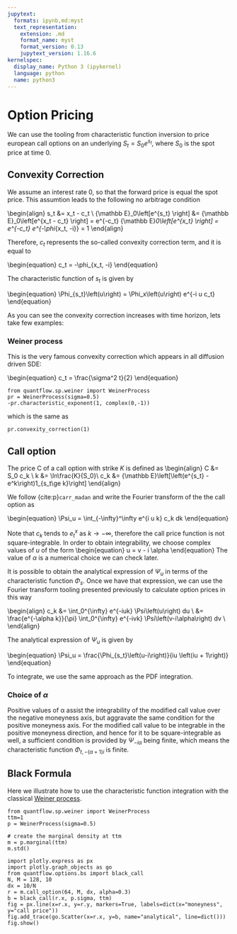 ```yaml
---
jupytext:
  formats: ipynb,md:myst
  text_representation:
    extension: .md
    format_name: myst
    format_version: 0.13
    jupytext_version: 1.16.6
kernelspec:
  display_name: Python 3 (ipykernel)
  language: python
  name: python3
---
```


# Option Pricing


We can use the tooling from characteristic function inversion to price european call options on an underlying $S_t = S_0 e^{s_t}$, where $S_0$ is the spot price at time 0.

## Convexity Correction

We assume an interest rate 0, so that the forward price is equal the spot price. This assumtion leads to the following no arbitrage condition

\begin{align}
s_t &= x_t - c_t \\
{\mathbb E}_0\left[e^{s_t} \right] &= {\mathbb E}_0\left[e^{x_t - c_t} \right] = e^{-c_t} {\mathbb E}_0\left[e^{x_t} \right] = e^{-c_t} e^{-\phi_{x_t, -i}} = 1
\end{align}

Therefore, $c_t$ represents the so-called convexity correction term, and it is equal to

\begin{equation}
  c_t = -\phi_{x_t, -i}
\end{equation}

The characteristic function of $s_t$ is given by

\begin{equation}
 \Phi_{s_t}\left(u\right) = \Phi_x\left(u\right) e^{-i u c_t}
\end{equation}

As you can see the convexity correction increases with time horizon, lets take few examples:

### Weiner process

This is the very famous convexity correction which appears in all diffusion driven SDE:

\begin{equation}
    c_t = \frac{\sigma^2 t}{2}
\end{equation}

```{code-cell}
from quantflow.sp.weiner import WeinerProcess
pr = WeinerProcess(sigma=0.5)
-pr.characteristic_exponent(1, complex(0,-1))
```

which is the same as

```{code-cell}
pr.convexity_correction(1)
```

## Call option

The price C of a call option with strike $K$ is defined as
\begin{align}
C &= S_0 c_k \\
k &= \ln\frac{K}{S_0}\\
c_k &= {\mathbb E}\left[\left(e^{s_t} - e^k\right)1_{s_t\ge k}\right]
\end{align}


We follow {cite:p}`carr_madan` and write the Fourier transform of the the call option as

\begin{equation}
\Psi_u = \int_{-\infty}^\infty e^{i u k} c_k dk
\end{equation}

Note that $c_k$ tends to $e^x_t$ as $k \to -\infty$, therefore the call price function is not square-integrable. In order to obtain integrability, we choose complex values of $u$ of the form
\begin{equation}
u = v - i \alpha
\end{equation}
The value of $\alpha$ is a numerical choice we can check later.

It is possible to obtain the analytical expression of $\Psi_u$ in terms of the characteristic function $\Phi_s$. Once we have that expression, we can use the Fourier transform tooling presented previously to calculate option prices in this way

\begin{align}
c_k &= \int_0^{\infty} e^{-iuk} \Psi\left(u\right) du \\
    &= \frac{e^{-\alpha k}}{\pi} \int_0^{\infty} e^{-ivk} \Psi\left(v-i\alpha\right) dv \\
\end{align}

The analytical expression of $\Psi_u$ is given by

\begin{equation}
\Psi_u = \frac{\Phi_{s_t}\left(u-i\right)}{iu \left(iu + 1\right)}
\end{equation}

To integrate, we use the same approach as the PDF integration.

### Choice of $\alpha$

Positive values of α assist the integrability of the modified call value over the
negative moneyness axis, but aggravate the same condition for the positive moneyness axis. For the modified call value to be integrable in the positive moneyness
direction, and hence for it to be square-integrable as well, a sufficient condition
is provided by $\Psi_{-i\alpha}$ being finite, which means the characteristic function $\Phi_{t,{-(\alpha+1)i}}$ is finite.


## Black Formula

Here we illustrate how to use the characteristic function integration with the classical [Weiner process](https://en.wikipedia.org/wiki/Wiener_process).

```{code-cell}
from quantflow.sp.weiner import WeinerProcess
ttm=1
p = WeinerProcess(sigma=0.5)

# create the marginal density at ttm
m = p.marginal(ttm)
m.std()
```

```{code-cell}
import plotly.express as px
import plotly.graph_objects as go
from quantflow.options.bs import black_call
N, M = 128, 10
dx = 10/N
r = m.call_option(64, M, dx, alpha=0.3)
b = black_call(r.x, p.sigma, ttm)
fig = px.line(x=r.x, y=r.y, markers=True, labels=dict(x="moneyness", y="call price"))
fig.add_trace(go.Scatter(x=r.x, y=b, name="analytical", line=dict()))
fig.show()
```

```{code-cell}

```
